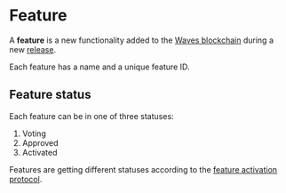 # Feature

A **feature** is a new functionality added to the [Waves blockchain](/en/blockchain/blockchain) during a new [release](https://github.com/wavesplatform/Waves/releases).

Each feature has a name and a unique feature ID.

## Feature status

Each feature can be in one of three statuses:

1. Voting
2. Approved
3. Activated

Features are getting different statuses according to the [feature activation protocol](/en/waves-node/features/feature-activation-protocol).
